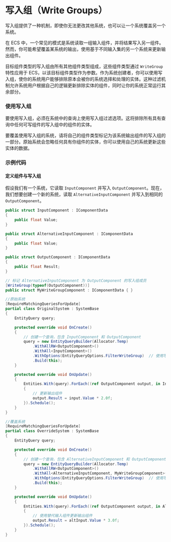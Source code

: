 # 写入组（Write Groups）

写入组提供了一种机制，即使你无法更改其他系统，也可以让一个系统覆盖另一个系统。

在 ECS 中，一个常见的模式是系统读取一组输入组件，并将结果写入另一组件。然而，你可能希望覆盖某系统的输出，使用基于不同输入集的另一个系统来更新输出组件。

目标组件类型的写入组由所有其他组件类型组成，这些组件类型通过 `WriteGroup` 特性应用于 ECS，以该目标组件类型作为参数。作为系统创建者，你可以使用写入组，使你的系统用户能够排除原本会被你的系统选择和处理的实体。这种过滤机制允许系统用户根据自己的逻辑更新排除实体的组件，同时让你的系统正常运行其余部分。

### 使用写入组

要使用写入组，必须在系统中的查询上使用写入组过滤选项。这将排除所有具有查询中任何可写组件的写入组中的组件的实体。

要覆盖使用写入组的系统，请将自己的组件类型标记为该系统输出组件的写入组的一部分。原始系统会忽略任何具有你组件的实体，你可以使用自己的系统更新这些实体的数据。

### 示例代码

#### 定义组件与写入组

假设我们有一个系统，它读取 `InputComponent` 并写入 `OutputComponent`。现在，我们想要创建一个新的系统，读取 `AlternativeInputComponent` 并写入到相同的 `OutputComponent`。

```csharp
public struct InputComponent : IComponentData
{
    public float Value;
}

public struct AlternativeInputComponent : IComponentData
{
    public float Value;
}

public struct OutputComponent : IComponentData
{
    public float Result;
}

// 标记 AlternativeInputComponent 为 OutputComponent 的写入组成员
[WriteGroup(typeof(OutputComponent))]
public struct MyWriteGroupComponent : IComponentData { }

//原始系统
[RequireMatchingQueriesForUpdate]
partial class OriginalSystem : SystemBase
{
    EntityQuery query;

    protected override void OnCreate()
    {
        // 创建一个查询，包含 InputComponent 和 OutputComponent
        query = new EntityQueryBuilder(Allocator.Temp)
            .WithAllRW<OutputComponent>()
            .WithAll<InputComponent>()
            .WithOptions(EntityQueryOptions.FilterWriteGroup)  // 使用写入组过滤选项
            .Build(this);
    }

    protected override void OnUpdate()
    {
        Entities.With(query).ForEach((ref OutputComponent output, in InputComponent input) =>
        {
            // 更新输出组件
            output.Result = input.Value * 2.0f;
        }).Schedule();
    }
}

//覆盖系统
[RequireMatchingQueriesForUpdate]
partial class OverrideSystem : SystemBase
{
    EntityQuery query;

    protected override void OnCreate()
    {
        // 创建一个查询，包含 AlternativeInputComponent 和 OutputComponent
        query = new EntityQueryBuilder(Allocator.Temp)
            .WithAllRW<OutputComponent>()
            .WithAll<AlternativeInputComponent, MyWriteGroupComponent>()
            .WithOptions(EntityQueryOptions.FilterWriteGroup)  // 使用写入组过滤选项
            .Build(this);
    }

    protected override void OnUpdate()
    {
        Entities.With(query).ForEach((ref OutputComponent output, in AlternativeInputComponent altInput) =>
        {
            // 使用替代输入组件更新输出组件
            output.Result = altInput.Value * 3.0f;
        }).Schedule();
    }
}

```
